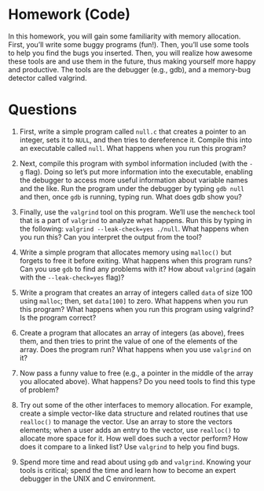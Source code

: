 # Homework (Code)

In this homework, you will gain some familiarity with memory allocation. First,
you’ll write some buggy programs (fun!). Then, you’ll use some tools to help you
find the bugs you inserted. Then, you will realize how awesome these tools are
and use them in the future, thus making yourself more happy and productive.
The tools are the debugger (e.g., gdb), and a memory-bug detector called
valgrind.

# Questions

1.  First, write a simple program called `null.c` that creates a pointer to an
    integer, sets it to `NULL`, and then tries to dereference it. Compile this into
    an executable called `null`. What happens when you run this program?

2.  Next, compile this program with symbol information included (with the `-g`
    flag). Doing so let’s put more information into the executable, enabling the
    debugger to access more useful information about variable names and the
    like. Run the program under the debugger by typing `gdb null` and then,
    once `gdb` is running, typing run. What does gdb show you?

3.  Finally, use the `valgrind` tool on this program. We’ll use the `memcheck`
    tool that is a part of `valgrind` to analyze what happens. Run this by
    typing in the following: `valgrind --leak-check=yes ./null`. What happens
    when you run this? Can you interpret the output from the tool?

4.  Write a simple program that allocates memory using `malloc()` but forgets
    to free it before exiting. What happens when this program runs? Can you use
    `gdb` to find any problems with it? How about `valgrind` (again with the
    `--leak-check=yes` flag)?

5.  Write a program that creates an array of integers called `data` of size 100
    using `malloc`; then, set `data[100]` to zero. What happens when you run
    this program? What happens when you run this program using valgrind? Is the
    program correct?

6.  Create a program that allocates an array of integers (as above), frees them,
    and then tries to print the value of one of the elements of the array. Does
    the program run? What happens when you use `valgrind` on it?

7.  Now pass a funny value to free (e.g., a pointer in the middle of the array
    you allocated above). What happens? Do you need tools to find this type of
    problem?

8.  Try out some of the other interfaces to memory allocation. For example,
    create a simple vector-like data structure and related routines that use
    `realloc()` to manage the vector. Use an array to store the vectors elements;
    when a user adds an entry to the vector, use `realloc()` to allocate more
    space for it. How well does such a vector perform? How does it compare to a
    linked list? Use `valgrind` to help you find bugs.

9.  Spend more time and read about using `gdb` and `valgrind`. Knowing your
    tools is critical; spend the time and learn how to become an expert debugger
    in the UNIX and C environment.
